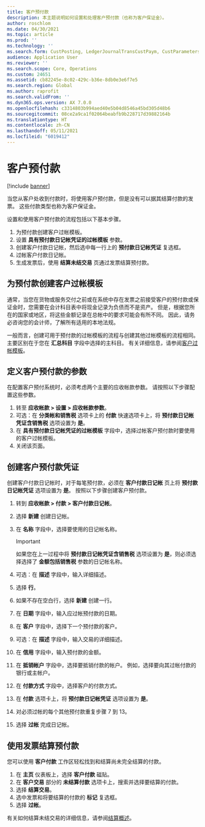 ```yaml
---
title: 客户预付款
description: 本主题说明如何设置和处理客户预付款（也称为客户保证金）。
author: roschlom
ms.date: 04/30/2021
ms.topic: article
ms.prod: ''
ms.technology: ''
ms.search.form: CustPosting, LedgerJournalTransCustPaym, CustParameters
audience: Application User
ms.reviewer: ''
ms.search.scope: Core, Operations
ms.custom: 24651
ms.assetid: cb82245e-8c02-429c-b36e-8db0e3e6f7e5
ms.search.region: Global
ms.author: raprofit
ms.search.validFrom: ''
ms.dyn365.ops.version: AX 7.0.0
ms.openlocfilehash: c3314803b994aed40e5b04d8546a45bd305d48b6
ms.sourcegitcommit: 08ce2a9ca1f02064beabfb9b228717d39882164b
ms.translationtype: HT
ms.contentlocale: zh-CN
ms.lasthandoff: 05/11/2021
ms.locfileid: "6019412"
---
```

# <a name="customer-prepayments"></a>客户预付款

[!include [banner](../includes/banner.md)]

当您从客户处收到付款时，将使用客户预付款，但是没有可以据其结算付款的发票。 这些付款类型也称为客户保证金。

设置和使用客户预付款的流程包括以下基本步骤。

1. 为预付款创建客户过帐模板。
2. 设置 **具有预付款日记帐凭证的过帐模板** 参数。
3. 创建客户付款日记帐，然后选中每一行上的 **预付款日记帐凭证** 复选框。
4. 过帐客户付款日记帐。
5. 生成发票后，使用 **结算未结交易** 页通过发票结算预付款。

## <a name="create-a-customer-posting-profile-for-prepayments"></a>为预付款创建客户过帐模板

通常，当您在货物或服务交付之前或在系统中存在发票之前接受客户的预付款或保证金时，您需要在会计科目表中将现金记录为负债而不是资产。 但是，根据您所在的国家或地区，将这些金额记录在总帐中的要求可能会有所不同。 因此，请务必咨询您的会计师，了解所有适用的本地法规。

一般而言，创建可用于预付款的过帐模板的流程与创建其他过帐模板的流程相同。 主要区别在于您在 **汇总科目** 字段中选择的主科目。 有关详细信息，请参阅[客户过帐模板](customer-posting-profiles.md)。

## <a name="define-parameters-for-customer-prepayments"></a>定义客户预付款的参数

在配置客户预付系统时，必须考虑两个主要的应收帐款参数。 请按照以下步骤配置这些参数。

1. 转至 **应收帐款 \> 设置 \> 应收帐款参数**。
2. 可选：在 **分类帐和销售税** 选项卡上的 **付款** 快速选项卡上，将 **预付款日记帐凭证含销售税** 选项设置为 **是**。
3. 在 **具有预付款日记帐凭证的过帐模板** 字段中，选择过帐客户预付款时要使用的客户过帐模板。
4. 关闭该页面。

## <a name="create-customer-prepayment-vouchers"></a>创建客户预付款凭证

创建客户付款日记帐时，对于每笔预付款，必须在 **客户付款日记帐** 页上将 **预付款日记帐凭证** 选项设置为 **是**。 按照以下步骤创建客户预付款。

1. 转到 **应收帐款 \> 付款 \> 客户付款日记帐**。
2. 选择 **新建** 创建日记帐。
3. 在 **名称** 字段中，选择要使用的日记帐名称。

    > [!IMPORTANT]
    > 如果您在上一过程中将 **预付款日记帐凭证含销售税** 选项设置为 **是**，则必须选择选择了 **金额包括销售税** 参数的日记帐名称。 

4. 可选：在 **描述** 字段中，输入详细描述。
5. 选择 **行**。
6. 如果不存在空白行，选择 **新建** 创建一行。
7. 在 **日期** 字段中，输入应过帐预付款的日期。
8. 在 **客户** 字段中，选择下一个预付款的客户。
9. 可选：在 **描述** 字段中，输入交易的详细描述。
10. 在 **信用** 字段中，输入预付款的金额。
11. 在 **抵销帐户** 字段中，选择要抵销付款的帐户。 例如，选择要向其过帐付款的银行或主帐户。
12. 在 **付款方式** 字段中，选择客户的付款方式。
13. 在 **付款** 选项卡上，将 **预付款日记帐凭证** 选项设置为 **是**。
14. 对必须过帐的每个其他预付款重复步骤 7 到 13。
15. 选择 **过帐** 完成日记帐。

## <a name="settle-prepayments-with-invoices"></a>使用发票结算预付款

您可以使用 **客户付款** 工作区轻松找到和结算尚未完全结算的付款。

1. 在 **主页** 仪表板上，选择 **客户付款** 磁贴。
2. 在 **客户交易** 部分的 **未结算付款** 选项卡上，搜索并选择要结算的付款。
3. 选择 **结算交易**。
4. 选中发票和将要结算的付款的 **标记** 复选框。
5. 选择 **过帐**。

有关如何结算未结交易的详细信息，请参阅[结算概述](/cash-bank-management/settlement-overview.md)。

